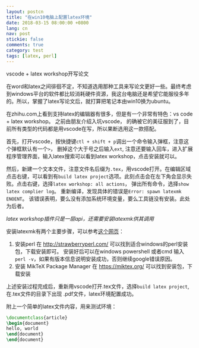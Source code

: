 ```yaml
---
layout: postcn
title: "在win10电脑上配置latex环境"
date: 2018-03-15 08:00:00 +0800
lang: cn
nav: post
stickie: false 
comments: true
category: test
tags: [latex, perl]
---
```




vscode + latex workshop开写论文
<!-- more -->
在word和latex之间徘徊不定，不知道选用那种工具来写论文更好一些。最终考虑到windows平台的软件都比较消耗硬件资源，我这台电脑还是希望它能服役多年的。所以，掌握了latex写论文后，就打算把笔记本由win10换为ubuntu。

在zhihu.com上看到支持latex的编辑器有很多，但是有一个非常有特色：vs code + latex workshop。 之前由朋友介绍入坑vscode， 的确被它的美征服到了，目前所有类型的代码都是用vscode在写，所以果断选用这一款搭配。

首先，打开vscode，按快捷键`ctl + shift + p`调出一个命令输入弹框，注意这个弹框默认有一个`>`， 删掉这个大于号之后输入`ext`, 注意还要输入回车，进入扩展程序管理界面，输入latex搜索可以看到latex workshop，点击安装就可以。

然后，新建一个文本文件，注意文件名后缀为`.tex`，用vscode打开。在编辑区域点击右键，可以看到有`build latex project`选项。此刻点击会在左下角会显示失败。点击右键，选择`latex workshop: all actions`， 弹出所有命令，选择`show latex complier log`。 重新编译，发现具体的错误是`Error: spawn latexmk ENOENT`。 该错误表明，要么没有添加系统环境变量，要么工具链没有安装。此处为后者。

*latex workshop插件只是一层api，还需要安装latexmk供其调用*

安装latexmk有两个主要步骤，可以参考[这个网页](http://mg.readthedocs.io/latexmk.html)：
1. 安装perl
在 http://strawberryperl.com/ 可以找到适合windows的perl安装包，下载安装即可。 安装好后可以在windows powershell 或者cmd 输入 `perl -v`，如果有版本信息说明安装成功，否则继续google错误原因。
2. 安装 MikTeX Package Manager
在 https://miktex.org/ 可以找到安装包，下载安装


上述安装过程完成后，重新用vscode打开.tex文件，选择`build latex project`, 在.tex文件的目录下出现 .pdf文件，latex环境配置成功。

附上一个简单的latex文件内容，用来测试环境：
```tex
\documentclass{article}
\begin{document}
hello, world
\end{document}
\end{document}
```